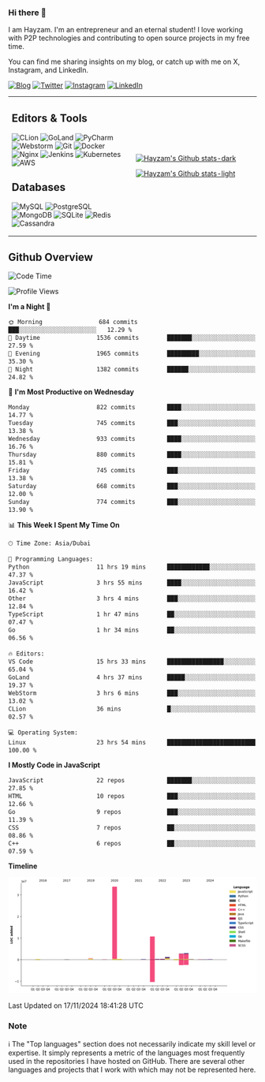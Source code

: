 ### Hi there 👋

I am Hayzam. I'm an entrepreneur and an eternal student! I love working with P2P technologies and contributing to open source projects in my free time.

You can find me sharing insights on my blog, or catch up with me on X, Instagram, and LinkedIn.

[![Blog](https://img.shields.io/badge/Blog-%2312100E.svg?&style=for-the-badge&logo=medium&logoColor=white)](https://hayzam.com)
[![Twitter](https://img.shields.io/badge/Twitter-%231DA1F2.svg?&style=for-the-badge&logo=X&logoColor=white)](https://twitter.com/hayzam_js)
[![Instagram](https://img.shields.io/badge/Instagram-%23E4405F.svg?&style=for-the-badge&logo=instagram&logoColor=white)](https://instagram.com/hayzam.ts)
[![LinkedIn](https://img.shields.io/badge/LinkedIn-%230077B5.svg?&style=for-the-badge&logo=linkedin&logoColor=white)](https://www.linkedin.com/in/hayzam-s-2b9b95139/)

<table width="100%">
<tr>
<td width="50%">

## Editors & Tools

![CLion](https://img.shields.io/badge/-CLion-000000?style=flat&logo=CLion)
![GoLand](https://img.shields.io/badge/-GoLand-000000?style=flat&logo=Goland)
![PyCharm](https://img.shields.io/badge/-PyCharm-000000?style=flat&logo=PyCharm)
![Webstorm](https://img.shields.io/badge/-WebStorm-000000?style=flat&logo=WebStorm)
![Git](https://img.shields.io/badge/-Git-000000?style=flat&logo=git)
![Docker](https://img.shields.io/badge/-Docker-000000?style=flat&logo=docker)
![Nginx](https://img.shields.io/badge/-Nginx-000000?style=flat&logo=nginx)
![Jenkins](https://img.shields.io/badge/-Jenkins-000000?style=flat&logo=jenkins)
![Kubernetes](https://img.shields.io/badge/-Kubernetes-000000?style=flat&logo=kubernetes)
![AWS](https://img.shields.io/badge/-AWS-000000?style=flat&logo=amazon-aws)

## Databases

![MySQL](https://img.shields.io/badge/-MySQL-000000?style=flat&logo=mysql)
![PostgreSQL](https://img.shields.io/badge/-PostgreSQL-000000?style=flat&logo=postgresql)
![MongoDB](https://img.shields.io/badge/-MongoDB-000000?style=flat&logo=mongodb)
![SQLite](https://img.shields.io/badge/-SQLite-000000?style=flat&logo=sqlite)
![Redis](https://img.shields.io/badge/-Redis-000000?style=flat&logo=redis)
![Cassandra](https://img.shields.io/badge/-Cassandra-000000?style=flat&logo=apache-cassandra)
</div>

<td width="50%">
 
[![Hayzam's Github stats-dark](https://github-readme-stats.vercel.app/api?username=hayzamjs&show_icons=true&theme=dark#gh-dark-mode-only)](https://github.com/anuraghazra/github-readme-stats#gh-dark-mode-only)
 
[![Hayzam's Github stats-light](https://github-readme-stats.vercel.app/api?username=hayzamjs&show_icons=true&theme=default#gh-light-mode-only)](https://github.com/anuraghazra/github-readme-stats#gh-light-mode-only)

</td>
</tr>
</table>
 
## Github Overview


<!--START_SECTION:waka-->
![Code Time](http://img.shields.io/badge/Code%20Time-1%2C381%20hrs%2046%20mins-blue)

![Profile Views](http://img.shields.io/badge/Profile%20Views-2-blue)

**I'm a Night 🦉** 

```text
🌞 Morning                684 commits         ███░░░░░░░░░░░░░░░░░░░░░░   12.29 % 
🌆 Daytime                1536 commits        ███████░░░░░░░░░░░░░░░░░░   27.59 % 
🌃 Evening                1965 commits        █████████░░░░░░░░░░░░░░░░   35.30 % 
🌙 Night                  1382 commits        ██████░░░░░░░░░░░░░░░░░░░   24.82 % 
```
📅 **I'm Most Productive on Wednesday** 

```text
Monday                   822 commits         ████░░░░░░░░░░░░░░░░░░░░░   14.77 % 
Tuesday                  745 commits         ███░░░░░░░░░░░░░░░░░░░░░░   13.38 % 
Wednesday                933 commits         ████░░░░░░░░░░░░░░░░░░░░░   16.76 % 
Thursday                 880 commits         ████░░░░░░░░░░░░░░░░░░░░░   15.81 % 
Friday                   745 commits         ███░░░░░░░░░░░░░░░░░░░░░░   13.38 % 
Saturday                 668 commits         ███░░░░░░░░░░░░░░░░░░░░░░   12.00 % 
Sunday                   774 commits         ███░░░░░░░░░░░░░░░░░░░░░░   13.90 % 
```


📊 **This Week I Spent My Time On** 

```text
🕑︎ Time Zone: Asia/Dubai

💬 Programming Languages: 
Python                   11 hrs 19 mins      ████████████░░░░░░░░░░░░░   47.37 % 
JavaScript               3 hrs 55 mins       ████░░░░░░░░░░░░░░░░░░░░░   16.42 % 
Other                    3 hrs 4 mins        ███░░░░░░░░░░░░░░░░░░░░░░   12.84 % 
TypeScript               1 hr 47 mins        ██░░░░░░░░░░░░░░░░░░░░░░░   07.47 % 
Go                       1 hr 34 mins        ██░░░░░░░░░░░░░░░░░░░░░░░   06.56 % 

🔥 Editors: 
VS Code                  15 hrs 33 mins      ████████████████░░░░░░░░░   65.04 % 
GoLand                   4 hrs 37 mins       █████░░░░░░░░░░░░░░░░░░░░   19.37 % 
WebStorm                 3 hrs 6 mins        ███░░░░░░░░░░░░░░░░░░░░░░   13.02 % 
CLion                    36 mins             █░░░░░░░░░░░░░░░░░░░░░░░░   02.57 % 

💻 Operating System: 
Linux                    23 hrs 54 mins      █████████████████████████   100.00 % 
```

**I Mostly Code in JavaScript** 

```text
JavaScript               22 repos            ███████░░░░░░░░░░░░░░░░░░   27.85 % 
HTML                     10 repos            ███░░░░░░░░░░░░░░░░░░░░░░   12.66 % 
Go                       9 repos             ███░░░░░░░░░░░░░░░░░░░░░░   11.39 % 
CSS                      7 repos             ██░░░░░░░░░░░░░░░░░░░░░░░   08.86 % 
C++                      6 repos             ██░░░░░░░░░░░░░░░░░░░░░░░   07.59 % 
```



**Timeline**

![Lines of Code chart](https://raw.githubusercontent.com/hayzamjs/hayzamjs/main/assets/bar_graph.png)


 Last Updated on 17/11/2024 18:41:28 UTC
<!--END_SECTION:waka-->


### Note 

:information_source: The "Top languages" section does not necessarily indicate my skill level or expertise. It simply represents a metric of the languages most frequently used in the repositories I have hosted on GitHub. There are several other languages and projects that I work with which may not be represented here. 


